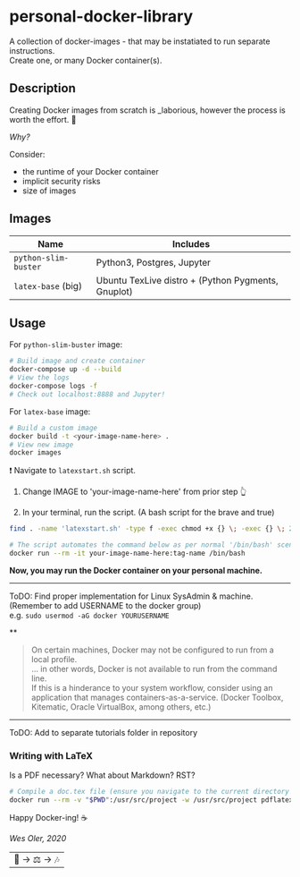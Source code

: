 # personal-docker-library

A collection of docker-images - that may be instatiated to run separate instructions.  
Create one, or many Docker container(s).
  

## Description

Creating Docker images from scratch is _laborious, however the process is worth the effort. :ship:  

*Why?*  

Consider:  

- the runtime of your Docker container  
- implicit security risks  
- size of images  

## Images

| Name                 | Includes |  
| -------------------- | -------- |
| `python-slim-buster` |  Python3, Postgres, Jupyter |  
| `latex-base` (big)   | Ubuntu TexLive distro + (Python Pygments, Gnuplot) |

## Usage

For `python-slim-buster` image:

```bash
# Build image and create container
docker-compose up -d --build
# View the logs
docker-compose logs -f
# Check out localhost:8888 and Jupyter!

```

For `latex-base` image:

```bash
# Build a custom image
docker build -t <your-image-name-here> .
# View new image
docker images
```

:exclamation: Navigate to `latexstart.sh` script.

1. Change IMAGE to 'your-image-name-here' from prior step :point_up_2:

2. In your terminal, run the script. (A bash script for the brave and true)

```bash
find . -name 'latexstart.sh' -type f -exec chmod +x {} \; -exec {} \; 2>/dev/null`
```

>  
```bash
# The script automates the command below as per normal '/bin/bash' scenarios.
docker run --rm -it your-image-name-here:tag-name /bin/bash
```

**Now, you may run the Docker container on your personal machine.**  

---

ToDO: Find proper implementation for Linux SysAdmin & machine.  
(Remember to add USERNAME to the docker group)  
e.g. `sudo usermod -aG docker YOURUSERNAME`  

**
> On certain machines, Docker may not be configured to run from a local profile.  
> ... in other words, Docker is not available to run from the command line.  
> If this is a hinderance to your system workflow, consider using an application that manages
> containers-as-a-service. (Docker Toolbox, Kitematic, Oracle VirtualBox, among others, etc.)

---

ToDO: Add to separate tutorials folder in repository

### Writing with LaTeX  

Is a PDF necessary? What about Markdown? RST?

```bash
# Compile a doc.tex file (ensure you navigate to the current directory of doc.tex file)
docker run --rm -v "$PWD":/usr/src/project -w /usr/src/project pdflatex pdflatex doc.tex

```

Happy Docker-ing! :coffee:

*Wes Oler, 2020*  

|                                                            |
|  --------------------------------------------------------  |
|  :sunrise_over_mountains:  -> :balance_scale:  -> :notes:  |
